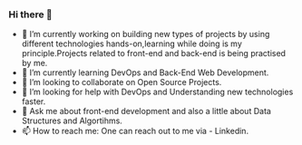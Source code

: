 ### Hi there 👋

- 🔭 I’m currently working on building new types of projects by using different technologies hands-on,learning while doing is my principle.Projects related to front-end and back-end is being practised by me.
- 🌱 I’m currently learning DevOps and Back-End Web Development.
- 🤝 I’m looking to collaborate on Open Source Projects.
- 🤔 I’m looking for help with DevOps and Understanding new technologies faster.
- 💬 Ask me about front-end development and also a little about Data Structures and Algortihms.
- 📫 How to reach me: One can reach out to me via - Linkedin.

<!-- 
# Hi, I'm Rishabh Jain <img src="https://github.com/TheDudeThatCode/TheDudeThatCode/blob/master/Assets/Hi.gif" width="29px">
# replace contents according to you. -->
<!-- <table>
<tr>
  <td valign="center">
    🎓 I am currently pursuing my **Bachelor's in Computer Science Engineering**.
    🌱 I am currently learning **Java** and also interested in **Web Development**.
    🎯 My Goal is to Contribute to as many **open source project** as possible.
    ✨ I love to create different types of **contents**.
<td >
<!--     <a href="https://app.daily.dev/Astrodevil"><img src="https://api.daily.dev/devcards/81fef2c2311f4739a063dbde61b40fe2.png?r=1fr" width="300" alt="Mr. Ånand's Dev Card"/></a> -->
<!--   </td>

</tr>
</table>
 -->
<!-- # replace username with your own or change theme
![GitHub Activity Graph](https://activity-graph.herokuapp.com/graph?username=#your-username&theme=dracula&hide_border=true)

# replace username with your own or change theme
## Stats📈
<p align="center">
<img width="40%" src="https://github-readme-stats.vercel.app/api/top-langs?username=#your-username&show_icons=true&theme=dracula&title_color=ff8000&text_color=ffffff&bg_color=6a6a6a&locale=en&layout=compact&hide_border=true" alt="#your-username" /> 
<img width="48%" src="https://github-readme-stats.vercel.app/api?username=#your-username&show_icons=true&theme=dracula&title_color=ff8000&text_color=ffffff&bg_color=6a6a6a&locale=en&hide_border=true" alt="#your-username" />
<img width="48%" src="https://github-readme-streak-stats.herokuapp.com/?user=#your-username&theme=highcontrast&hide_border=true" alt="#your-username" />
</p> 

<!--START_SECTION:activity-->
<!--END_SECTION:activity-->

<!--
**RishabhJain-11/RishabhJain-11** is a ✨ _special_ ✨ repository because its `README.md` (this file) appears on your GitHub profile.

Here are some ideas to get you started:

- 🔭 I’m currently working on ...
- 🌱 I’m currently learning ...
- 👯 I’m looking to collaborate on ...
- 🤔 I’m looking for help with ...
- 💬 Ask me about ...
- 📫 How to reach me: ...
- 😄 Pronouns: ...
- ⚡ Fun fact: ...
-->
